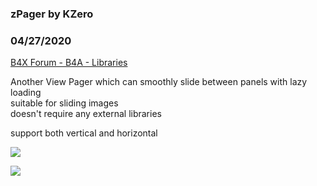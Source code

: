 ### zPager by KZero
### 04/27/2020
[B4X Forum - B4A - Libraries](https://www.b4x.com/android/forum/threads/116537/)

Another View Pager which can smoothly slide between panels with lazy loading  
suitable for sliding images  
doesn't require any external libraries  
  
support both vertical and horizontal  
  
![](https://www.b4x.com/android/forum/attachments/92063)  
  
  
![](https://www.b4x.com/android/forum/attachments/92685)